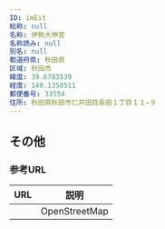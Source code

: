 ```yaml
---
ID: imEit
総称: null
名称: 伊勢大神宮
名称読み: null
別名: null
都道府県: 秋田県
区域: 秋田市
緯度: 39.6783539
経度: 140.1358511
郵便番号: 33554
住所: 秋田県秋田市仁井田目長田１丁目１１−９
---
```


## その他

### 参考URL

| URL | 説明          |
| --- | ------------- |
|     | OpenStreetMap |
